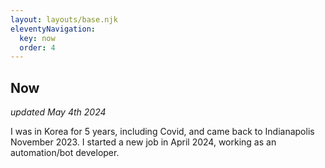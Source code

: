 ```yaml
---
layout: layouts/base.njk
eleventyNavigation:
  key: now
  order: 4
---
```


## Now
_updated May 4th 2024_

I was in Korea for 5 years, including Covid, and came back to Indianapolis November 2023. I started a new job in April 2024, working as an automation/bot developer.